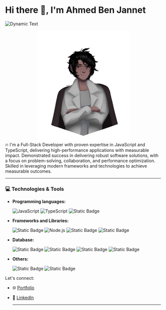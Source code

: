 # Hi there 👋, I'm Ahmed Ben Jannet
![Dynamic Text](https://readme-typing-svg.herokuapp.com?font=Fira+Code&pause=1000&color=36BCF7&width=435&lines=Software+Engineer;Full+Stack+JS+Developer)
<div align="center">
<img src="./ahmed.png" alt="avatar" width="300" >
</div>
🔥 I'm a Full-Stack Developer with proven expertise in JavaScript and TypeScript, delivering high-performance applications with measurable impact. Demonstrated success in delivering robust software solutions, with a focus on problem-solving, collaboration, and performance optimization. Skilled in leveraging modern frameworks and technologies to achieve measurable outcomes.

---


### 💻 Technologies & Tools
- **Programming languages:** <div style="margin-top:2px"> <img src="https://img.shields.io/badge/JavaScript-F7DF1E?style=for-the-badge&logo=javascript&logoColor=black" alt="JavaScript" />
   <img src="https://img.shields.io/badge/TypeScript-3178C6?style=for-the-badge&logo=typescript&logoColor=white" alt="TypeScript" />
    <img alt="Static Badge" src="https://img.shields.io/badge/C%23-white?style=for-the-badge&logo=C%23&logoColor=%23E0234E&color=7A5CDF"> </div>

- **Frameworks and Libraries:**  <div style="margin-top:2px"> <img alt="Static Badge" src="https://img.shields.io/badge/Express.js-black?style=for-the-badge&logo=express&logoColor=white&color=%23000000"> <img src="https://img.shields.io/badge/Node.js-339933?style=for-the-badge&logo=node.js&logoColor=white" alt="Node.js" /> <img alt="Static Badge" src="https://img.shields.io/badge/NestJS-white?style=for-the-badge&logo=NestJS&logoColor=%23E0234E&color=black" />
<img alt="Static Badge" src="https://img.shields.io/badge/ReactJS-black?style=for-the-badge&logo=React&logoColor=%23000000&color=%2361DAFB" /> </div>

- **Database:**  <div style="margin-top:2px"> <img alt="Static Badge" src="https://img.shields.io/badge/SQL-black?style=for-the-badge&logo=sql&logoColor=white&color=%230079D6" /> <img alt="Static Badge" src="https://img.shields.io/badge/NOSQL-black?style=for-the-badge&logo=sql&logoColor=white&color=%23394668" /> <img alt="Static Badge" src="https://img.shields.io/badge/PostgreSQL-black?style=for-the-badge&logo=postgresql&logoColor=white&color=%234169E1" /> <img alt="Static Badge" src="https://img.shields.io/badge/MONGODB-black?style=for-the-badge&logo=mongodb&logoColor=white&color=%2347A248" /> </div>

- **Others:**  <div style="margin-top:2px"> <img alt="Static Badge" src="https://img.shields.io/badge/GIT-black?style=for-the-badge&logo=git&logoColor=black&color=%23F05032"> <img alt="Static Badge" src="https://img.shields.io/badge/docker-black?style=for-the-badge&logo=docker&logoColor=white&color=%232496ED"> </div>


Let's connect:
- 🌐 [Portfolio](https://ahmed-benjannet.vercel.app)
- 💼 [LinkedIn](https://www.linkedin.com/in/ahmed-ben-jannet-4354a41bb/)
  
  ---

